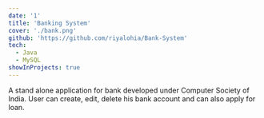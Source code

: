 ```yaml
---
date: '1'
title: 'Banking System'
cover: './bank.png'
github: 'https://github.com/riyalohia/Bank-System'
tech:
  - Java
  - MySQL
showInProjects: true
---
```


A stand alone application for bank developed under Computer Society of India. User can create, edit, delete his bank account and can also apply for loan.
